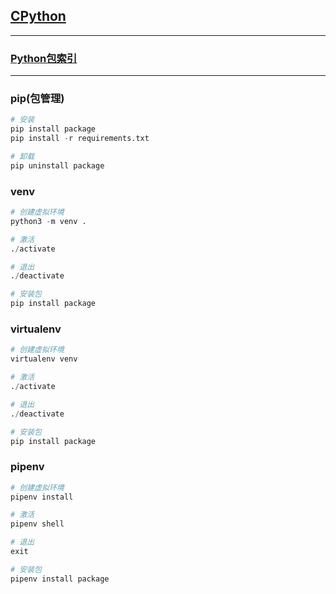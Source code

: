 ## **[CPython](https://www.python.org)**
---

### **[Python包索引](https://pypi.org)**
---

### **pip(包管理)** 
```python
# 安装
pip install package
pip install -r requirements.txt

# 卸载
pip uninstall package
```

### **venv**
```python
# 创建虚拟环境
python3 -m venv .

# 激活
./activate

# 退出
./deactivate

# 安装包
pip install package
```

### **virtualenv**
```python
# 创建虚拟环境
virtualenv venv

# 激活
./activate

# 退出
./deactivate

# 安装包
pip install package
```

### **pipenv**
```python
# 创建虚拟环境
pipenv install

# 激活
pipenv shell

# 退出
exit

# 安装包
pipenv install package
```
